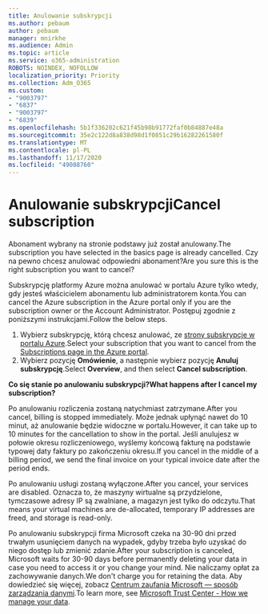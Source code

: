 ```yaml
---
title: Anulowanie subskrypcji
ms.author: pebaum
author: pebaum
manager: mnirkhe
ms.audience: Admin
ms.topic: article
ms.service: o365-administration
ROBOTS: NOINDEX, NOFOLLOW
localization_priority: Priority
ms.collection: Adm_O365
ms.custom:
- "9003797"
- "6837"
- "9003797"
- "6839"
ms.openlocfilehash: 5b1f336202c621f45b98b91772faf0b84887e48a
ms.sourcegitcommit: 35e2c122d8a838d98d1f0851c29b16282261580f
ms.translationtype: MT
ms.contentlocale: pl-PL
ms.lasthandoff: 11/17/2020
ms.locfileid: "49088760"
---
```

# <a name="cancel-subscription"></a><span data-ttu-id="2d9cf-102">Anulowanie subskrypcji</span><span class="sxs-lookup"><span data-stu-id="2d9cf-102">Cancel subscription</span></span>

<span data-ttu-id="2d9cf-103">Abonament wybrany na stronie podstawy już został anulowany.</span><span class="sxs-lookup"><span data-stu-id="2d9cf-103">The subscription you have selected in the basics page is already cancelled.</span></span> <span data-ttu-id="2d9cf-104">Czy na pewno chcesz anulować odpowiedni abonament?</span><span class="sxs-lookup"><span data-stu-id="2d9cf-104">Are you sure this is the right subscription you want to cancel?</span></span>

<span data-ttu-id="2d9cf-105">Subskrypcję platformy Azure można anulować w portalu Azure tylko wtedy, gdy jesteś właścicielem abonamentu lub administratorem konta.</span><span class="sxs-lookup"><span data-stu-id="2d9cf-105">You can cancel the Azure subscription in the Azure portal only if you are the subscription owner or the Account Administrator.</span></span> <span data-ttu-id="2d9cf-106">Postępuj zgodnie z poniższymi instrukcjami.</span><span class="sxs-lookup"><span data-stu-id="2d9cf-106">Follow the below steps.</span></span>

1. <span data-ttu-id="2d9cf-107">Wybierz subskrypcję, którą chcesz anulować, ze [strony subskrypcje w portalu Azure](https://ms.portal.azure.com/#blade/Microsoft_Azure_Billing/SubscriptionsBlade).</span><span class="sxs-lookup"><span data-stu-id="2d9cf-107">Select your subscription that you want to cancel from the [Subscriptions page in the Azure portal](https://ms.portal.azure.com/#blade/Microsoft_Azure_Billing/SubscriptionsBlade).</span></span>
2. <span data-ttu-id="2d9cf-108">Wybierz pozycję **Omówienie**, a następnie wybierz pozycję **Anuluj subskrypcję**.</span><span class="sxs-lookup"><span data-stu-id="2d9cf-108">Select **Overview**, and then select **Cancel subscription**.</span></span>

<span data-ttu-id="2d9cf-109">**Co się stanie po anulowaniu subskrypcji?**</span><span class="sxs-lookup"><span data-stu-id="2d9cf-109">**What happens after I cancel my subscription?**</span></span>

<span data-ttu-id="2d9cf-110">Po anulowaniu rozliczenia zostaną natychmiast zatrzymane.</span><span class="sxs-lookup"><span data-stu-id="2d9cf-110">After you cancel, billing is stopped immediately.</span></span> <span data-ttu-id="2d9cf-111">Może jednak upłynąć nawet do 10 minut, aż anulowanie będzie widoczne w portalu.</span><span class="sxs-lookup"><span data-stu-id="2d9cf-111">However, it can take up to 10 minutes for the cancellation to show in the portal.</span></span> <span data-ttu-id="2d9cf-112">Jeśli anulujesz w połowie okresu rozliczeniowego, wyślemy końcową fakturę na podstawie typowej daty faktury po zakończeniu okresu.</span><span class="sxs-lookup"><span data-stu-id="2d9cf-112">If you cancel in the middle of a billing period, we send the final invoice on your typical invoice date after the period ends.</span></span>

<span data-ttu-id="2d9cf-113">Po anulowaniu usługi zostaną wyłączone.</span><span class="sxs-lookup"><span data-stu-id="2d9cf-113">After you cancel, your services are disabled.</span></span> <span data-ttu-id="2d9cf-114">Oznacza to, że maszyny wirtualne są przydzielone, tymczasowe adresy IP są zwalniane, a magazyn jest tylko do odczytu.</span><span class="sxs-lookup"><span data-stu-id="2d9cf-114">That means your virtual machines are de-allocated, temporary IP addresses are freed, and storage is read-only.</span></span>

<span data-ttu-id="2d9cf-115">Po anulowaniu subskrypcji firma Microsoft czeka na 30-90 dni przed trwałym usunięciem danych na wypadek, gdyby trzeba było uzyskać do niego dostęp lub zmienić zdanie.</span><span class="sxs-lookup"><span data-stu-id="2d9cf-115">After your subscription is canceled, Microsoft waits for 30-90 days before permanently deleting your data in case you need to access it or you change your mind.</span></span> <span data-ttu-id="2d9cf-116">Nie naliczamy opłat za zachowywanie danych.</span><span class="sxs-lookup"><span data-stu-id="2d9cf-116">We don't charge you for retaining the data.</span></span> <span data-ttu-id="2d9cf-117">Aby dowiedzieć się więcej, zobacz [Centrum zaufania Microsoft — sposób zarządzania danymi](https://www.microsoft.com/trust-center/privacy/data-management#leave).</span><span class="sxs-lookup"><span data-stu-id="2d9cf-117">To learn more, see [Microsoft Trust Center - How we manage your data](https://www.microsoft.com/trust-center/privacy/data-management#leave).</span></span>

